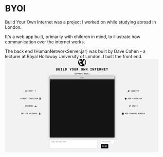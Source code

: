 # BYOI

Build Your Own Internet was a project I worked on while studying abroad in London.

It's a web app built, primarily with children in mind, to illustrate how communication over the internet works.

The back end (HumanNetworkServer.jar) was built by Dave Cohen - a lecturer at Royal Holloway University of London. I built the front end. 
![alt text](https://github.com/barrymaswan/BYOI/blob/master/byoi-app-screenshot.png "")

